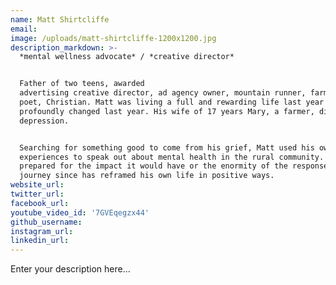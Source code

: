 ```yaml
---
name: Matt Shirtcliffe
email:
image: /uploads/matt-shirtcliffe-1200x1200.jpg
description_markdown: >-
  *mental wellness advocate* / *creative director*


  Father of two teens, awarded
  advertising creative director, ad agency owner, mountain runner, farm owner,
  poet, Christian. Matt was living a full and rewarding life last year when it
  profoundly changed last year. His wife of 17 years Mary, a farmer, died of
  depression.


  Searching for something good to come from his grief, Matt used his own
  experiences to speak out about mental health in the rural community. He wasn’t
  prepared for the impact it would have or the enormity of the response. The
  journey since has reframed his own life in positive ways.
website_url:
twitter_url:
facebook_url:
youtube_video_id: '7GVEqegzx44'
github_username:
instagram_url:
linkedin_url:
---
```


Enter your description here...
